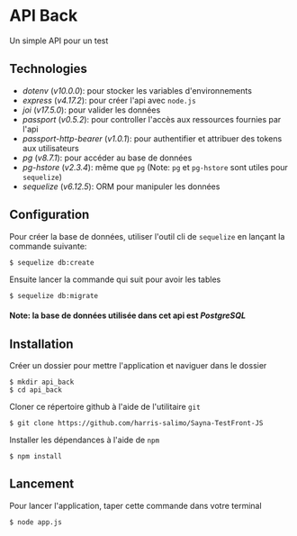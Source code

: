 # API Back

Un simple API pour un test

## Technologies
- *dotenv* (_v10.0.0_): pour stocker les variables d'environnements
- *express* (_v4.17.2_): pour créer l'api avec `node.js`
- *joi* (_v17.5.0_): pour valider les données
- *passport* (_v0.5.2_): pour controller l'accès aux ressources fournies par l'api
- *passport-http-bearer* (_v1.0.1_): pour authentifier et attribuer des tokens aux utilisateurs
- *pg* (_v8.7.1_): pour accéder au base de données
- *pg-hstore* (_v2.3.4_): même que `pg` (Note: `pg` et `pg-hstore` sont utiles pour `sequelize`)
- *sequelize* (_v6.12.5_): ORM pour manipuler les données

## Configuration
Pour créer la base de données, utiliser l'outil cli de `sequelize` en lançant la commande suivante:
```
$ sequelize db:create
```
Ensuite lancer la commande qui suit pour avoir les tables
```
$ sequelize db:migrate
```
#### Note: la base de données utilisée dans cet api est _PostgreSQL_

## Installation
Créer un dossier pour mettre l'application et naviguer dans le dossier
```shell
$ mkdir api_back
$ cd api_back
```
Cloner ce répertoire github à l'aide de l'utilitaire `git`
```shell
$ git clone https://github.com/harris-salimo/Sayna-TestFront-JS
```
Installer les dépendances à l'aide de `npm`
```shell
$ npm install
```
## Lancement
Pour lancer l'application, taper cette commande dans votre terminal
```shell
$ node app.js
```
